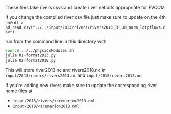 These files take rivers csvs and create river netcdfs appropriate for FVCOM


If you change the compiled river csv file just make sure to update on the 4th line 
`df = pd.read_csv("../../input/2013/rivers/rivers2013_TP_JM_narm_lotpflows.csv")`

run from the command line in this directory with

```bash
source ../../physicsModules.sh
julia 01-format2013.py
julia 02-format2018.py
```

This will store river2013.nc and rivers2018.nc in `input/2013/rivers/rivers2013.nc` and `input/2018/rivers2018.nc`.

If you're adding new rivers make sure to update the corresponding river name files at 

- `input/2013/rivers/<scenario>2013.nml`
- `input/2018/<scenario>2018.nml`

